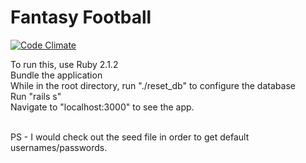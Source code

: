 Fantasy Football
================

[![Code Climate](https://codeclimate.com/github/JDrost1818/FantasyFootball/badges/gpa.svg)](https://codeclimate.com/github/JDrost1818/FantasyFootball)

To run this, use Ruby 2.1.2<br>
Bundle the application<br>
While in the root directory, run "./reset_db" to configure the database<br>
Run "rails s"<br>
Navigate to "localhost:3000" to see the app.<br><br>

PS - I would check out the seed file in order to get default usernames/passwords.
